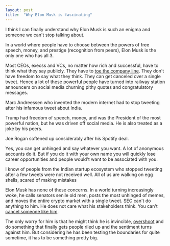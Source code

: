 ```yaml
---
layout: post
title:  "Why Elon Musk is fascinating"
---
```


I think I can finally understand why Elon Musk is such an enigma and someone we can't stop talking about.

In a world where people have to choose between the powers of free speech, money, and prestige (recognition from peers), Elon Musk is the only one who has all 3.

Most CEOs, execss and VCs, no matter how rich and successful, have to think what they say publicly. They have to [toe the company line](https://twitter.com/alexhern/status/1479807753422090244?s=20). They don't have freedom to say what they think. They can get canceled over a single tweet. Hence a lot of these powerful people have turned into railway station announcers on social media churning pithy quotes and congratulatory messages.

Marc Andreessen who invented the modern internet had to stop tweeting after his infamous tweet about India.

Trump had freedom of speech, money, and was the President of the most powerful nation, but he was driven off social media. He is also treated as a joke by his peers.

Joe Rogan softened up considerably after his Spotify deal.

Yes, you can get unhinged and say whatever you want. A lot of anonymous accounts do it. But if you do it with your own name you will quickly lose career opportunities and people would't want to be associated with you.

I know of people from the Indian startup ecosystem who stopped tweeting after a few tweets were not received well. All of us are walking on egg shells, scared of making mistakes

Elon Musk has none of these concerns. In a world turning increasingly woke, he calls senators senile old men, posts the most unhinged of memes, and moves the entire crypto market with a single tweet. SEC can't do anything to him. He does not care what his stakeholders think. You can't [cancel someone like him](https://manassaloi.com/2021/03/16/fargo-memetic.html).

The only worry for him is that he might think he is invincible, [overshoot](https://manassaloi.com/2022/01/02/path-dependence-overshoot.html) and do something that finally gets people riled up and the sentiment turns against him. But considering he has been testing the boundaries for quite sometime, it has to be something pretty big.

